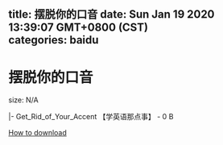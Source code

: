 
title: 摆脱你的口音
date: Sun Jan 19 2020 13:39:07 GMT+0800 (CST)    
categories: baidu
---

# 摆脱你的口音
size: N/A
 
 
|- Get_Rid_of_Your_Accent 【学英语那点事】 - 0 B

[How to download](https://bpcam.bemobtrk.com/go/2ceec3aa-1ca2-46d6-b9ff-aaa5c184517c?jno=2011)
